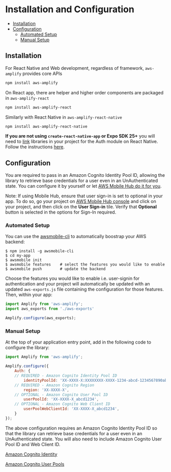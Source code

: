 # Installation and Configuration

* [Installation](#installation)
* [Configuration](#configuration)
  - [Automated Setup](#automated-setup)
  - [Manual Setup](#manual-setup)

## Installation

For React Native and Web development, regardless of framework, `aws-amplify` provides core APIs

```bash
npm install aws-amplify
```

On React app, there are helper and higher order components are packaged in `aws-amplify-react`

```bash
npm install aws-amplify-react
```

Similarly with React Native in `aws-amplify-react-native`

```bash
npm install aws-amplify-react-native
```

**If you are not using `create-react-native-app` or Expo SDK 25+** you will need to [link](https://facebook.github.io/react-native/docs/linking-libraries-ios.html) libraries in your project for the Auth module on React Native. Follow the instructions [here](https://github.com/aws/aws-amplify/blob/master/media/quick_start.md#react-native-development).

## Configuration

You are required to pass in an Amazon Cognito Identity Pool ID, allowing the library to retrieve base credentials for a user even in an UnAuthenticated state. You can configure it by yourself or let [AWS Mobile Hub do it for you](#automated-setup).

Note: If using Mobile Hub, ensure that user sign-in is set to optional in your app. To do so, go your project on [AWS Mobile Hub console](https://console.aws.amazon.com/mobilehub/home.html#/) and click on your project, and then click on the **User Sign-in** tile. Verify that **Optional**
button is selected in the options for Sign-In required.

### Automated Setup

You can use the [awsmobile-cli](https://github.com/aws/awsmobile-cli) to automatically boostrap your AWS backend:

```
$ npm install -g awsmobile-cli
$ cd my-app
$ awsmobile init
$ awsmobile features    # select the features you would like to enable
$ awsmobile push        # update the backend
```

Choose the features you would like to enable i.e. user-signin for authentication and your project will automatically be updated with an updated `aws-exports.js` file containing the configuration for those features. Then, within your app:

```js
import Amplify from 'aws-amplify';
import aws_exports from './aws-exports'

Amplify.configure(aws_exports);
```

### Manual Setup

At the top of your application entry point, add in the following code to configure the library:

```js
import Amplify from 'aws-amplify';

Amplify.configure({
    Auth: {
    // REQUIRED - Amazon Cognito Identity Pool ID
        identityPoolId: 'XX-XXXX-X:XXXXXXXX-XXXX-1234-abcd-1234567890ab', 
    // REQUIRED - Amazon Cognito Region    
        region: 'XX-XXXX-X', 
    // OPTIONAL - Amazon Cognito User Pool ID
        userPoolId: 'XX-XXXX-X_abcd1234', 
    // OPTIONAL - Amazon Cognito Web Client ID
        userPoolWebClientId: 'XX-XXXX-X_abcd1234', 
    }
});
```

The above configuration requires an Amazon Cognito Identity Pool ID so that the library can retrieve base credentials for a user even in an UnAuthenticated state. You will also need to include Amazon Cognito User Pool ID and Web Client ID.

[Amazon Cognito Identity](http://docs.aws.amazon.com/cognito/latest/developerguide/getting-started-with-identity-pools.html)

[Amazon Cognito User Pools](http://docs.aws.amazon.com/cognito/latest/developerguide/getting-started-with-cognito-user-pools.html)


